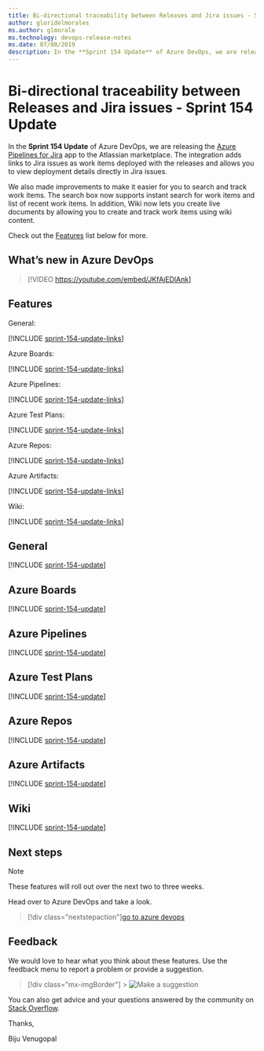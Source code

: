 ```yaml
---
title: Bi-directional traceability between Releases and Jira issues - Sprint 154 Update
author: gloridelmorales
ms.author: glmorale
ms.technology: devops-release-notes
ms.date: 07/08/2019
description: In the **Sprint 154 Update** of Azure DevOps, we are releasing the Azure Pipelines for Jira app to the Atlassian marketplace.
---
```


# Bi-directional traceability between Releases and Jira issues - Sprint 154 Update

In the **Sprint 154 Update** of Azure DevOps, we are releasing the [Azure Pipelines for Jira](https://marketplace.atlassian.com/apps/1220515/azure-pipelines-for-jira?hosting=cloud&tab=overview) app to the Atlassian marketplace. The integration adds links to Jira issues as work items deployed with the releases and allows you to view deployment details directly in Jira issues.

We also made improvements to make it easier for you to search and track work items. The search box now supports instant search for work items and list of recent work items. In addition, Wiki now lets you create live documents by allowing you to create and track work items using wiki content.

Check out the [Features](#features) list below for more.

## What’s new in Azure DevOps

> [!VIDEO https://youtube.com/embed/JKfAjEDlAnk]

## Features

General:

[!INCLUDE [sprint-154-update-links](includes/general/sprint-154-update-links.md)]

Azure Boards:

[!INCLUDE [sprint-154-update-links](includes/boards/sprint-154-update-links.md)]

Azure Pipelines:

[!INCLUDE [sprint-154-update-links](includes/pipelines/sprint-154-update-links.md)]

Azure Test Plans:

[!INCLUDE [sprint-154-update-links](includes/testplans/sprint-154-update-links.md)]

Azure Repos:

[!INCLUDE [sprint-154-update-links](includes/repos/sprint-154-update-links.md)]

Azure Artifacts:

[!INCLUDE [sprint-154-update-links](includes/artifacts/sprint-154-update-links.md)]

Wiki:

[!INCLUDE [sprint-154-update-links](includes/wiki/sprint-154-update-links.md)]

## General

[!INCLUDE [sprint-154-update](includes/general/sprint-154-update.md)]

## Azure Boards

[!INCLUDE [sprint-154-update](includes/boards/sprint-154-update.md)]

## Azure Pipelines

[!INCLUDE [sprint-154-update](includes/pipelines/sprint-154-update.md)]

## Azure Test Plans

[!INCLUDE [sprint-154-update](includes/testplans/sprint-154-update.md)]

## Azure Repos

[!INCLUDE [sprint-154-update](includes/repos/sprint-154-update.md)]

## Azure Artifacts

[!INCLUDE [sprint-154-update](includes/artifacts/sprint-154-update.md)]

## Wiki

[!INCLUDE [sprint-154-update](includes/wiki/sprint-154-update.md)]

## Next steps

> [!NOTE]
> These features will roll out over the next two to three weeks.

Head over to Azure DevOps and take a look.

> [!div class="nextstepaction"][go to azure devops](https://go.microsoft.com/fwlink/?LinkId=307137&campaign=o~msft~docs~product-vsts~release-notes)

## Feedback

We would love to hear what you think about these features. Use the feedback menu to report a problem or provide a suggestion.

> [!div class="mx-imgBorder"] > ![Make a suggestion](../media/make-a-suggestion.png)

You can also get advice and your questions answered by the community on [Stack Overflow](https://stackoverflow.com/questions/tagged/azure-devops).

Thanks,

Biju Venugopal
